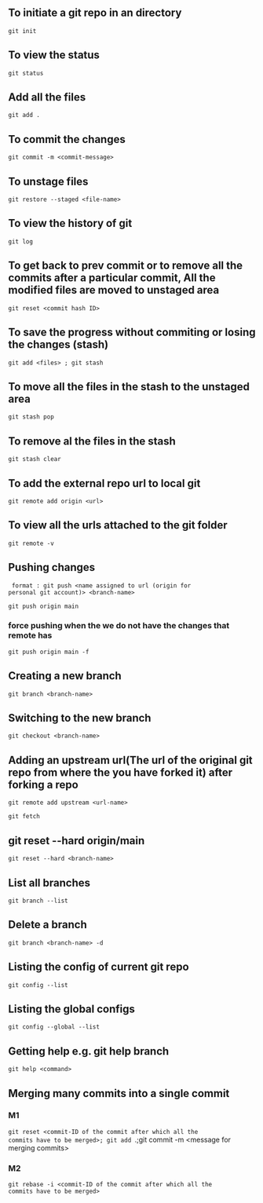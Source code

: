 ## To initiate a git repo in an directory

<code>git init</code>

## To view the status

<code>git status</code>

## Add all the files

<code>git add . </code>

## To commit the changes

<code>git commit -m &lt;commit-message&gt;</code>

## To unstage files

<code>git restore --staged &lt;file-name&gt;</code>

## To view the history of git

<code>git log</code>

## To get back to prev commit or to remove all the commits after a particular commit, All the modified files are moved to unstaged area

<code>git reset &lt;commit hash ID&gt;</code>

## To save the progress without commiting or losing the changes (stash)

<code>git add &lt;files&gt; ; git stash</code>

## To move all the files in the stash to the unstaged area

<code>git stash pop</code>

## To remove al the files in the stash

<code>git stash clear</code>

## To add the external repo url to local git

<code>git remote add origin &lt;url&gt;</code>

## To view all the urls attached to the git folder

<code>git remote -v</code>

## Pushing changes

<code> format : git push &lt;name assigned to url (origin for personal git account)> <branch-name&gt;</code>

<code>git push origin main </code>

### force pushing when the we do not have the changes that remote has

<code>git push origin main -f</code>

## Creating a new branch

<code>git branch &lt;branch-name&gt;</code>

## Switching to the new branch

<code>git checkout &lt;branch-name&gt;</code>

## Adding an upstream url(The url of the original git repo from where the you have forked it) after forking a repo

<code>git remote add upstream &lt;url-name&gt;</code>

<code>git fetch</code>

## git reset --hard origin/main

<code>git reset --hard &lt;branch-name&gt; </code>

## List all branches

<code>git branch --list</code>

## Delete a branch

<code>git branch &lt;branch-name&gt; -d</code>

## Listing the config of current git repo

<code>git config --list</code>

## Listing the global configs

<code>git config --global --list</code>

## Getting help e.g. git help branch

<code>git help &lt;command&gt;</code>

## Merging many commits into a single commit

### M1

<code>git reset &lt;commit-ID of the commit after which all the commits have to be merged&gt;; git add </code>.;git commit -m &lt;message for merging commits&gt;

### M2

<code>git rebase -i &lt;commit-ID of the commit after which all the commits have to be merged&gt;</code>
